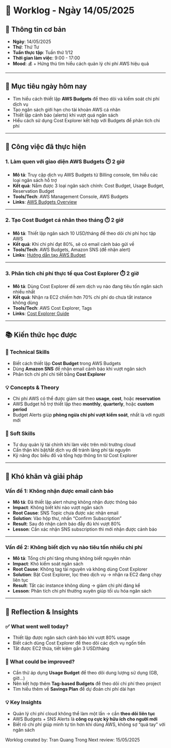 # 📘 Worklog - Ngày 14/05/2025

## 📅 Thông tin cơ bản

- **Ngày**: 14/05/2025  
- **Thứ**: Thứ Tư  
- **Tuần thực tập**: Tuần thứ 1/12  
- **Thời gian làm việc**: 9:00 - 17:00  
- **Mood**: 💰 + Hứng thú tìm hiểu cách quản lý chi phí AWS hiệu quả

---

## 🎯 Mục tiêu ngày hôm nay

- Tìm hiểu cách thiết lập **AWS Budgets** để theo dõi và kiểm soát chi phí dịch vụ
- Tạo ngân sách giới hạn cho tài khoản AWS cá nhân
- Thiết lập cảnh báo (alerts) khi vượt quá ngân sách
- Hiểu cách sử dụng Cost Explorer kết hợp với Budgets để phân tích chi phí

---

## 💼 Công việc đã thực hiện

### 1. Làm quen với giao diện AWS Budgets ⏱️ 2 giờ

- **Mô tả**: Truy cập dịch vụ AWS Budgets từ Billing console, tìm hiểu các loại ngân sách hỗ trợ
- **Kết quả**: Nắm được 3 loại ngân sách chính: Cost Budget, Usage Budget, Reservation Budget
- **Tools/Tech**: AWS Management Console, AWS Budgets
- **Links**: [AWS Budgets Overview](https://docs.aws.amazon.com/cost-management/latest/userguide/budgets-managing-costs.html)

---

### 2. Tạo Cost Budget cá nhân theo tháng ⏱️ 2 giờ

- **Mô tả**: Thiết lập ngân sách 10 USD/tháng để theo dõi chi phí học tập AWS
- **Kết quả**: Khi chi phí đạt 80%, sẽ có email cảnh báo gửi về
- **Tools/Tech**: AWS Budgets, Amazon SNS (để nhận alert)
- **Links**: [Hướng dẫn tạo AWS Budget](https://docs.aws.amazon.com/cost-management/latest/userguide/budgets-create.html)

---

### 3. Phân tích chi phí thực tế qua Cost Explorer ⏱️ 2 giờ

- **Mô tả**: Dùng Cost Explorer để xem dịch vụ nào đang tiêu tốn ngân sách nhiều nhất
- **Kết quả**: Nhận ra EC2 chiếm hơn 70% chi phí do chưa tắt instance không dùng
- **Tools/Tech**: AWS Cost Explorer, Tags
- **Links**: [Cost Explorer Guide](https://docs.aws.amazon.com/cost-management/latest/userguide/ce-what-is.html)

---

## 📚 Kiến thức học được

### 🔧 Technical Skills

- Biết cách thiết lập **Cost Budget** trong AWS Budgets
- Dùng **Amazon SNS** để nhận email cảnh báo khi vượt ngân sách
- Phân tích chi phí chi tiết bằng **Cost Explorer**

### 💡 Concepts & Theory

- Chi phí AWS có thể được giám sát theo **usage**, **cost**, hoặc **reservation**
- AWS Budget hỗ trợ thiết lập theo **monthly**, **quarterly**, hoặc **custom period**
- Budget Alerts giúp **phòng ngừa chi phí vượt kiểm soát**, nhất là với người mới

### 🤝 Soft Skills

- Tư duy quản lý tài chính khi làm việc trên môi trường cloud
- Cẩn thận khi bật/tắt dịch vụ để tránh lãng phí tài nguyên
- Kỹ năng đọc biểu đồ và tổng hợp thông tin từ Cost Explorer

---

## 🚧 Khó khăn và giải pháp

### Vấn đề 1: Không nhận được email cảnh báo

- **Mô tả**: Đã thiết lập alert nhưng không nhận được thông báo
- **Impact**: Không biết khi nào vượt ngân sách
- **Root Cause**: SNS Topic chưa được xác nhận email
- **Solution**: Vào hộp thư, nhấn “Confirm Subscription”
- **Result**: Sau đó nhận cảnh báo đầy đủ khi vượt 80%
- **Lesson**: Cần xác nhận SNS subscription thì mới nhận được cảnh báo

---

### Vấn đề 2: Không biết dịch vụ nào tiêu tốn nhiều chi phí

- **Mô tả**: Tổng chi phí tăng nhưng không biết nguyên nhân
- **Impact**: Khó kiểm soát ngân sách
- **Root Cause**: Không tag tài nguyên và không dùng Cost Explorer
- **Solution**: Bật Cost Explorer, lọc theo dịch vụ → nhận ra EC2 đang chạy liên tục
- **Result**: Tắt các instance không dùng → giảm chi phí đáng kể
- **Lesson**: Phân tích chi phí thường xuyên giúp tối ưu hóa ngân sách

---

## 💭 Reflection & Insights

### ✅ What went well today?

- Thiết lập được ngân sách cảnh báo khi vượt 80% usage
- Biết cách dùng Cost Explorer để theo dõi các dịch vụ ngốn tiền
- Tắt được EC2 thừa, tiết kiệm gần 3 USD/tháng

### 🔄 What could be improved?

- Cần thử áp dụng **Usage Budget** để theo dõi dung lượng sử dụng (GB, giờ...)
- Nên kết hợp thêm **Tag-based Budgets** để theo dõi chi phí theo project
- Tìm hiểu thêm về **Savings Plan** để dự đoán chi phí dài hạn

### 💡 Key Insights

- Quản lý chi phí cloud không thể làm một lần → cần **theo dõi liên tục**
- AWS Budgets + SNS Alerts là **công cụ cực kỳ hữu ích cho người mới**
- Biết rõ chi phí giúp mình tự tin hơn khi dùng AWS, không sợ “quá tay” với ngân sách

Worklog created by: Tran Quang Trong
Next review: 15/05/2025

